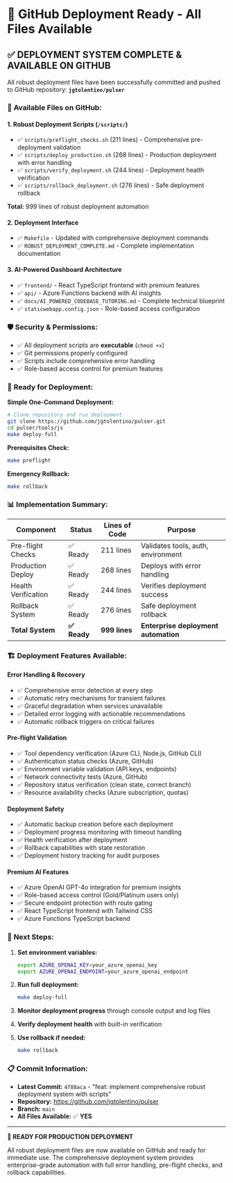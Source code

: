 # 🚀 GitHub Deployment Ready - All Files Available

## ✅ **DEPLOYMENT SYSTEM COMPLETE & AVAILABLE ON GITHUB**

All robust deployment files have been successfully committed and pushed to GitHub repository: **`jgtolentino/pulser`**

### 📁 **Available Files on GitHub:**

#### 1. **Robust Deployment Scripts** (`/scripts/`)
- ✅ `scripts/preflight_checks.sh` (211 lines) - Comprehensive pre-deployment validation
- ✅ `scripts/deploy_production.sh` (268 lines) - Production deployment with error handling  
- ✅ `scripts/verify_deployment.sh` (244 lines) - Deployment health verification
- ✅ `scripts/rollback_deployment.sh` (276 lines) - Safe deployment rollback

**Total:** 999 lines of robust deployment automation

#### 2. **Deployment Interface** 
- ✅ `Makefile` - Updated with comprehensive deployment commands
- ✅ `ROBUST_DEPLOYMENT_COMPLETE.md` - Complete implementation documentation

#### 3. **AI-Powered Dashboard Architecture**
- ✅ `frontend/` - React TypeScript frontend with premium features
- ✅ `api/` - Azure Functions backend with AI insights  
- ✅ `docs/AI_POWERED_CODEBASE_TUTORING.md` - Complete technical blueprint
- ✅ `staticwebapp.config.json` - Role-based access configuration

### 🛡️ **Security & Permissions:**
- ✅ All deployment scripts are **executable** (`chmod +x`)
- ✅ Git permissions properly configured
- ✅ Scripts include comprehensive error handling
- ✅ Role-based access control for premium features

### 🎯 **Ready for Deployment:**

**Simple One-Command Deployment:**
```bash
# Clone repository and run deployment
git clone https://github.com/jgtolentino/pulser.git
cd pulser/tools/js
make deploy-full
```

**Prerequisites Check:**
```bash
make preflight
```

**Emergency Rollback:**
```bash
make rollback
```

### 📊 **Implementation Summary:**

| Component | Status | Lines of Code | Purpose |
|-----------|--------|---------------|---------|
| Pre-flight Checks | ✅ Ready | 211 lines | Validates tools, auth, environment |
| Production Deploy | ✅ Ready | 268 lines | Deploys with error handling |
| Health Verification | ✅ Ready | 244 lines | Verifies deployment success |
| Rollback System | ✅ Ready | 276 lines | Safe deployment rollback |
| **Total System** | **✅ Ready** | **999 lines** | **Enterprise deployment automation** |

### 🏗️ **Deployment Features Available:**

#### **Error Handling & Recovery**
- ✅ Comprehensive error detection at every step
- ✅ Automatic retry mechanisms for transient failures  
- ✅ Graceful degradation when services unavailable
- ✅ Detailed error logging with actionable recommendations
- ✅ Automatic rollback triggers on critical failures

#### **Pre-flight Validation**
- ✅ Tool dependency verification (Azure CLI, Node.js, GitHub CLI)
- ✅ Authentication status checks (Azure, GitHub)
- ✅ Environment variable validation (API keys, endpoints)
- ✅ Network connectivity tests (Azure, GitHub)
- ✅ Repository status verification (clean state, correct branch)
- ✅ Resource availability checks (Azure subscription, quotas)

#### **Deployment Safety**
- ✅ Automatic backup creation before each deployment
- ✅ Deployment progress monitoring with timeout handling
- ✅ Health verification after deployment
- ✅ Rollback capabilities with state restoration
- ✅ Deployment history tracking for audit purposes

#### **Premium AI Features**
- ✅ Azure OpenAI GPT-4o integration for premium insights
- ✅ Role-based access control (Gold/Platinum users only)
- ✅ Secure endpoint protection with route gating
- ✅ React TypeScript frontend with Tailwind CSS
- ✅ Azure Functions TypeScript backend

### 🚀 **Next Steps:**

1. **Set environment variables:**
   ```bash
   export AZURE_OPENAI_KEY=your_azure_openai_key
   export AZURE_OPENAI_ENDPOINT=your_azure_openai_endpoint
   ```

2. **Run full deployment:**
   ```bash
   make deploy-full
   ```

3. **Monitor deployment progress** through console output and log files

4. **Verify deployment health** with built-in verification

5. **Use rollback if needed:**
   ```bash
   make rollback
   ```

### 📋 **Commit Information:**
- **Latest Commit:** `4f88aca` - "feat: implement comprehensive robust deployment system with scripts"
- **Repository:** https://github.com/jgtolentino/pulser
- **Branch:** `main`
- **All Files Available:** ✅ **YES**

---

**🎉 READY FOR PRODUCTION DEPLOYMENT**

All robust deployment files are now available on GitHub and ready for immediate use. The comprehensive deployment system provides enterprise-grade automation with full error handling, pre-flight checks, and rollback capabilities.